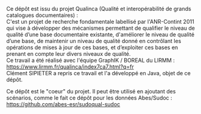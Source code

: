 Ce dépôt est issu du projet Qualinca (Qualité et interopérabilité de grands catalogues documentaires) :  
C'est un projet de recherche fondamentale labellisé par l'ANR-Contint 2011 qui vise à développer des mécanismes permettant de qualifier le niveau de qualité d’une base documentaire existante, d'améliorer le niveau de qualité d’une base, de maintenir un niveau de qualité donné en contrôlant les opérations de mises à jour de ces bases, et d’exploiter ces bases en prenant en compte leur divers niveaux de qualité.    
Ce travail a été réalisé avec l'équipe GraphIK / BOREAL du LIRMM : https://www.lirmm.fr/qualinca/index7ca7.html?q=fr  
Clément SIPIETER a repris ce travail et l'a développé en Java, objet de ce dépôt.

Ce dépôt est le "coeur" du projet. Il peut être utilisé en ajoutant des scénarios, comme le fait ce dépôt pour les données Abes/Sudoc : https://github.com/abes-esr/sudoqual-sudoc